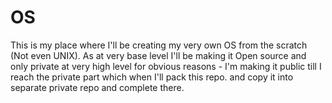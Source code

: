 # OS
This is my place where I'll be creating my very own OS from the scratch (Not even UNIX). As at very base level I'll be making it Open source and only private at very high level for obvious reasons - I'm making it public till I reach the private part which when I'll pack this repo. and copy it into separate private repo and complete there.
